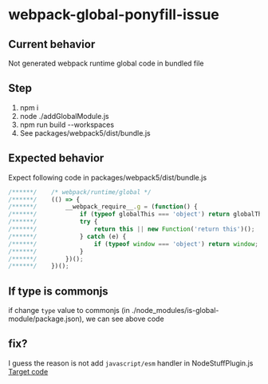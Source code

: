 # webpack-global-ponyfill-issue

## Current behavior
Not generated webpack runtime global code in bundled file

## Step
1. npm i
2. node ./addGlobalModule.js
3. npm run build --workspaces
4. See packages/webpack5/dist/bundle.js

## Expected behavior
Expect following code in packages/webpack5/dist/bundle.js
```js
/******/ 	/* webpack/runtime/global */
/******/ 	(() => {
/******/ 		__webpack_require__.g = (function() {
/******/ 			if (typeof globalThis === 'object') return globalThis;
/******/ 			try {
/******/ 				return this || new Function('return this')();
/******/ 			} catch (e) {
/******/ 				if (typeof window === 'object') return window;
/******/ 			}
/******/ 		})();
/******/ 	})();
```

## If type is commonjs
if change `type` value to commonjs (in ./node_modules/is-global-module/package.json), we can see above code

## fix?

I guess the reason is  not add `javascript/esm` handler  in NodeStuffPlugin.js
[Target code](https://github.com/webpack/webpack/blob/main/lib/NodeStuffPlugin.js#L164)
